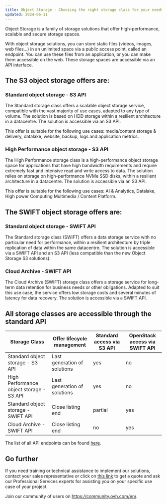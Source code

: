 ```yaml
---
title: Object Storage - Choosing the right storage class for your needs
updated: 2024-06-11
---
```


Object Storage is a family of storage solutions that offer high-performance, scalable and secure storage spaces.

With object storage solutions, you can store static files (videos, images, web files...) in an unlimited space via a public access point, called an endpoint. You can use these files from an application, or you can make them accessible on the web. These storage spaces are accessible via an API interface.

## The S3 object storage offers are:

### Standard object storage - S3 API

The Standard storage class offers a scalable object storage service, compatible with the vast majority of use cases, adapted to any type of volume. The solution is based on HDD storage within a resilient architecture in a datacentre. The solution is accessible via an S3 API.

This offer is suitable for the following use cases: media/content storage & delivery, datalake, website, backup, logs and application metrics.

### High Performance object storage - S3 API

The High Performance storage class is a high-performance object storage space for applications that have high bandwidth requirements and require extremely fast and intensive read and write access to data. The solution relies on storage on high-performance NVMe SSD disks, within a resilient architecture in a datacentre. The solution is accessible via an S3 API.

This offer is suitable for the following use cases: AI & Analytics, Datalake, High power Computing Multimedia / Content Platform.

## The SWIFT object storage offers are:

### Standard object storage - SWIFT API

The Standard storage class (SWIFT) offers a data storage service with no particular need for performance, within a resilient architecture by triple replication of data within the same datacentre. The solution is accessible via a SWIFT API and an S3 API (less compatible than the new Object Storage S3 solutions).

### Cloud Archive - SWIFT API

The Cloud Archive (SWIFT) storage class offers a storage service for long-term data retention for business needs or other obligations. Adapted to suit this use case, the service offers low storage costs and several minutes of latency for data recovery. The solution is accessible via a SWIFT API.

## All storage classes are accessible through the standard API

| Storage Class | Offer lifecycle management | Standard access via S3 API | OpenStack access via SWIFT API |
| ------ | ------ | ------ | ------ |
| Standard object storage - S3 API | Last generation of solutions | yes | no |
| High Performance object storage - S3 API | Last generation of solutions | yes | no |
| Standard object storage - SWIFT API  | Close listing end | partial | yes |
| Cloud Archive - SWIFT API | Close listing end | no | yes |

The list of all API endpoints can be found [here](/pages/storage_and_backup/object_storage/s3_location).

## Go further

If you need training or technical assistance to implement our solutions, contact your sales representative or click on [this link](https://www.ovhcloud.com/asia/professional-services/) to get a quote and ask our Professional Services experts for assisting you on your specific use case of your project.

Join our community of users on <https://community.ovh.com/en/>.
